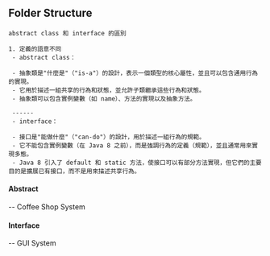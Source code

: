 ## Folder Structure

```
abstract class 和 interface 的區別

1. 定義的語意不同
 - abstract class：

 - 抽象類是"什麼是"（"is-a"）的設計，表示一個類型的核心屬性，並且可以包含通用行為的實現。
 - 它用於描述一組共享的行為和狀態，並允許子類繼承這些行為和狀態。
 - 抽象類可以包含實例變數（如 name）、方法的實現以及抽象方法。

 ------
 - interface：

 - 接口是"能做什麼"（"can-do"）的設計，用於描述一組行為的規範。
 - 它不能包含實例變數（在 Java 8 之前），而是強調行為的定義（規範），並且通常用來實現多態。
 - Java 8 引入了 default 和 static 方法，使接口可以有部分方法實現，但它們的主要目的是擴展已有接口，而不是用來描述共享行為。
```
#### Abstract
-- Coffee Shop System

#### Interface
-- GUI System